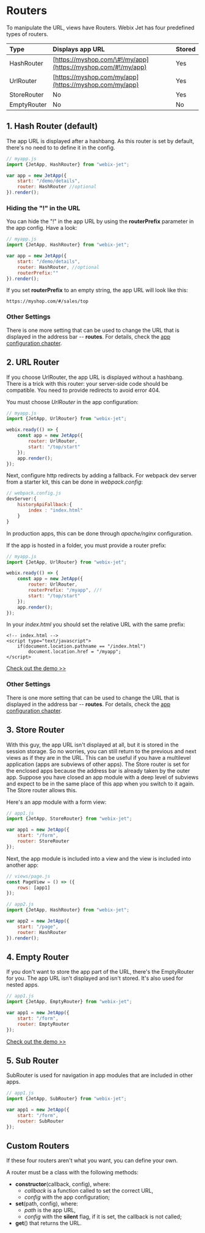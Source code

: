 # Routers

To manipulate the URL, views have Routers. Webix Jet has four predefined types of routers.

| Type | Displays app URL | Stored |
| :--- | :--- | :--- |
| HashRouter | [https://myshop.com/\#!/my/app](https://myshop.com/#!/my/app) | Yes |
| UrlRouter | [https://myshop.com/my/app](https://myshop.com/my/app) | Yes |
| StoreRouter | No | Yes |
| EmptyRouter | No | No |

## 1. Hash Router \(default\)

The app URL is displayed after a hashbang. As this router is set by default, there's no need to to define it in the config.

```javascript
// myapp.js
import {JetApp, HashRouter} from "webix-jet";

var app = new JetApp({
    start: "/demo/details",
    router: HashRouter //optional
}).render();
```

### Hiding the "!" in the URL

You can hide the "!" in the app URL by using the **routerPrefix** parameter in the app config. Have a look:

```javascript
// myapp.js
import {JetApp, HashRouter} from "webix-jet";

var app = new JetApp({
    start: "/demo/details",
    router: HashRouter, //optional
    routerPrefix:""
}).render();
```

If you set **routerPrefix** to an empty string, the app URL will look like this:

```text
https://myshop.com/#/sales/top
```

### Other Settings

There is one more setting that can be used to change the URL that is displayed in the address bar -- **routes**. For details, check the [app configuration chapter](app-config.md#beautifying-the-url).

## 2. URL Router

If you choose UrlRouter, the app URL is displayed without a hashbang. There is a trick with this router: your server-side code should be compatible. You need to provide redirects to avoid error 404.

You must choose _UrlRouter_ in the app configuration:

```javascript
// myapp.js
import {JetApp, UrlRouter} from "webix-jet";

webix.ready(() => {
    const app = new JetApp({
        router: UrlRouter,
        start: "/top/start"
    });
    app.render();
});
```

Next, configure http redirects by adding a fallback. For webpack dev server from a starter kit, this can be done in _webpack.config_:

```javascript
// webpack.config.js
devServer:{
    historyApiFallback:{
        index : "index.html"
    }
}
```

In production apps, this can be done through _apache/nginx_ configuration.

If the app is hosted in a folder, you must provide a router prefix:

```javascript
// myapp.js
import {JetApp, UrlRouter} from "webix-jet";

webix.ready(() => {
    const app = new JetApp({
        router: UrlRouter,
        routerPrefix: "/myapp", //!
        start: "/top/start"
    });
    app.render();
});
```

In your _index.html_ you should set the relative URL with the same prefix:

```markup
<!-- index.html -->
<script type="text/javascript">
    if(document.location.pathname == "/index.html")
        document.location.href = "/myapp";
</script>
```

[Check out the demo &gt;&gt;](https://github.com/webix-hub/jet-demos/blob/master/sources/routers-url.js)

### Other Settings

There is one more setting that can be used to change the URL that is displayed in the address bar -- **routes**. For details, check the [app configuration chapter](app-config.md#beautifying-the-url).

## 3. Store Router

With this guy, the app URL isn't displayed at all, but it is stored in the session storage. So no worries, you can still return to the previous and next views as if they are in the URL. This can be useful if you have a multilevel application \(apps are subviews of other apps\). The Store router is set for the enclosed apps because the address bar is already taken by the outer app. Suppose you have closed an app module with a deep level of subviews and expect to be in the same place of this app when you switch to it again. The Store router allows this.

Here's an app module with a form view:

```javascript
// app1.js
import {JetApp, StoreRouter} from "webix-jet";

var app1 = new JetApp({
    start: "/form",
    router: StoreRouter
});
```

Next, the app module is included into a view and the view is included into another app:

```javascript
// views/page.js
const PageView = () => ({
    rows: [app1]
});

// app2.js
import {JetApp, HashRouter} from "webix-jet";

var app2 = new JetApp({
    start: "/page",
    router: HashRouter
}).render();
```

## 4. Empty Router

If you don't want to store the app part of the URL, there's the EmptyRouter for you. The app URL isn't displayed and isn't stored. It's also used for nested apps.

```javascript
// app1.js
import {JetApp, EmptyRouter} from "webix-jet";

var app1 = new JetApp({
    start: "/form",
    router: EmptyRouter
});
```

[Check out the demo &gt;&gt;](https://github.com/webix-hub/jet-demos/blob/b686944b383745070fc977aa9123f01a36ce2b3c/sources/viewapp.js)

## 5. Sub Router

SubRouter is used for navigation in app modules that are included in other apps.

```javascript
// app1.js
import {JetApp, SubRouter} from "webix-jet";

var app1 = new JetApp({
    start: "/form",
    router: SubRouter
});
```

## Custom Routers

If these four routers aren't what you want, you can define your own.

A router must be a class with the following methods:

* **constructor**\(callback, config\), where:
	* _callback_ is a function called to set the correct URL,
	* _config_ with the app configuration;
* **set**\(path, config\), where:
	* _path_ is the app URL,
	* _config_ with the **silent** flag, if it is set, the callback is not called;
* **get**\(\) that returns the URL.
